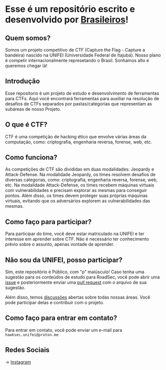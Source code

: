 # Esse é um repositório escrito e desenvolvido por [Brasileiros](https://github.com/github/brasil)!

## Quem somos?

Somos um projeto competitivo de CTF (Capture the Flag - Capture a bandeira) nascido na UNIFEI (Universidade Federal de Itajubá).
Nosso plano é competir internacionalmente represetando o Brasil. Sonhamos alto e queremos chegar lá!

## Introdução

Esse repositorio é um projeto de estudo e desenvolvimento de ferramentas para CTFs. Aqui você encontrará ferramentas para auxiliar na resolução de desafios de CTFs separados por pastas/categorias que representam as subáreas de nosso Projeto.

## O que é CTF?

CTF é uma competição de hacking ético que envolve várias áreas da computação, como: criptografia, engenharia reversa, forense, web, etc.

## Como funciona?

As competições de CTF são divididas em duas modalidades: Jeopardy e Attack-Defense. Na modalidade Jeopardy, os times resolvem desafios de diversas categorias, como: criptografia, engenharia reversa, forense, web, etc. Na modalidade Attack-Defense, os times recebem máquinas virtuais com vulnerabilidades e precisam explorar as mesmas para conseguir pontos. Além disso, os times devem proteger suas próprias máquinas virtuais, evitando que os adversários explorem as vulnerabilidades das mesmas.

## Como faço para participar?

Para participar do time, você deve estar matriculado na UNIFEI e ter interesse em aprender sobre CTF. Não é necessário ter conhecimento prévio sobre o assunto, apenas vontade de aprender.

## Não sou da UNIFEI, posso participar?

Sim, este repositório é Público, com "p" maiúsculo! Caso tenha uma sugestão para os conteúdos de estudo para RoadSec, você pode abrir uma [issue](https://github.com/diogojorgebasso/roadmap-hawksec/issues) e posteriormente enviar uma [pull request](https://github.com/diogojorgebasso/roadmap-hawksec/pulls) com o arquivo de sua sugestão.

Além disso, temos [discussões](https://github.com/diogojorgebasso/roadmap-hawksec/discussions) abertas sobre todas nossas áreas. Você pode participar delas e contribuir com o projeto.

## Como faço para entrar em contato?

Para entrar em contato, você pode enviar um e-mail para `hawksec.unifei@proton.me`

## Redes Sociais

-> [Instagram](https://www.instagram.com/hawksec_/)
